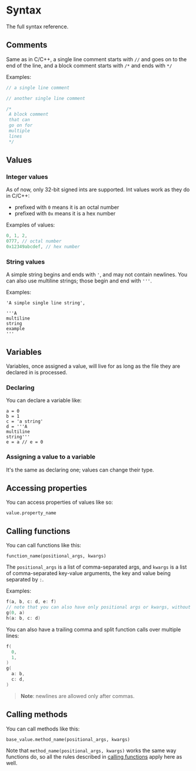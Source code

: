 # Syntax

The full syntax reference.

## Comments
Same as in C/C++, a single line comment starts with `//` and goes
on to the end of the line, and a block comment starts with `/*`
and ends with `*/`

Examples:

```c
// a single line comment

// another single line comment

/*
 A block comment
 that can
 go on for
 multiple
 lines
 */
```


## Values

### Integer values
As of now, only 32-bit signed ints are supported.
Int values work as they do in C/C++:
- prefixed with `0` means it is an octal number
- prefixed with `0x` means it is a hex number

Examples of values:
```c
0, 1, 2,
0777, // octal number
0x12349abcdef, // hex number
```

### String values
A simple string begins and ends with `'`, and may not contain newlines.
You can also use multiline strings; those begin and end with `'''`.

Examples:
```
'A simple single line string',

'''A
multiline
string
example
'''
```


## Variables

Variables, once assigned a value, will live for as long as the file
they are declared in is processed.

### Declaring
You can declare a variable like:

```
a = 0
b = 1
c = 'a string'
d = '''A
multiline
string'''
e = a // e = 0
```

### Assigning a value to a variable
It's the same as declaring one; values can change their type.

## Accessing properties

You can access properties of values like so:

```
value.property_name
```

## Calling functions

You can call functions like this:
```
function_name(positional_args, kwargs)
```

The `positional_args` is a list of comma-separated args, and `kwargs`
is a list of comma-separated key-value arguments, the key and value
being separated by `:`.

Examples:

```c
f(a, b, c: d, e: f)
// note that you can also have only positional args or kwargs, without needing the extra comma between them
g(0, a)
h(a: b, c: d)
```

You can also have a trailing comma and split function calls over multiple lines:
```c
f(
  0,
  1,
)
g(
  a: b,
  c: d,
)
```

> **Note**: newlines are allowed only after commas.

## Calling methods

You can call methods like this:

```
base_value.method_name(positional_args, kwargs)
```

Note that `method_name(positional_args, kwargs)` works the same way functions do,
so all the rules described in [calling functions](#calling-functions) apply here
as well.